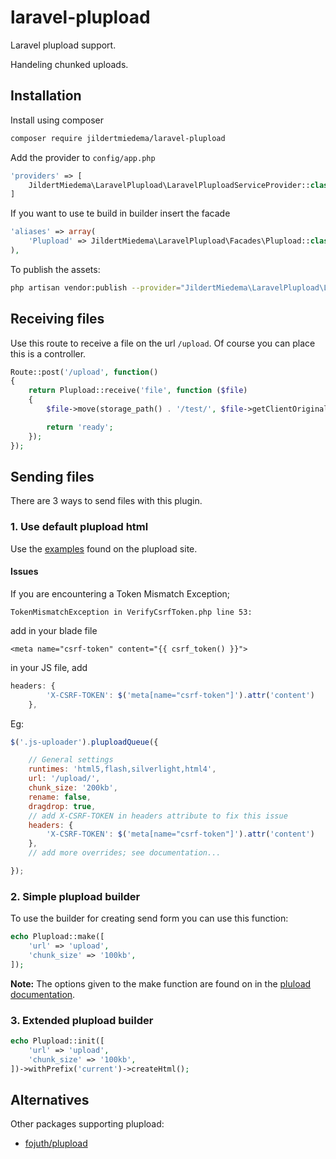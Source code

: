 laravel-plupload
================

Laravel plupload support.

Handeling chunked uploads.

## Installation

Install using composer 

```sh
composer require jildertmiedema/laravel-plupload
```

Add the provider to `config/app.php`

```php
'providers' => [
    JildertMiedema\LaravelPlupload\LaravelPluploadServiceProvider::class,
]
```

If you want to use te build in builder insert the facade

```php
'aliases' => array(
    'Plupload' => JildertMiedema\LaravelPlupload\Facades\Plupload::class,
),
```

To publish the assets:

```sh
php artisan vendor:publish --provider="JildertMiedema\LaravelPlupload\LaravelPluploadServiceProvider"
```
## Receiving files

Use this route to receive a file on the url `/upload`. Of course you can place this is a controller.

```php
Route::post('/upload', function()
{
    return Plupload::receive('file', function ($file)
    {
        $file->move(storage_path() . '/test/', $file->getClientOriginalName());

        return 'ready';
    });
});
```

## Sending files

There are 3 ways to send files with this plugin.

### 1. Use default plupload html

Use the [examples](http://www.plupload.com/examples/) found on the plupload site.

#### Issues

If you are encountering a Token Mismatch Exception; 

```
TokenMismatchException in VerifyCsrfToken.php line 53:
```

add in your blade file

```
<meta name="csrf-token" content="{{ csrf_token() }}">
```

in your JS file, add

```js
headers: {
        'X-CSRF-TOKEN': $('meta[name="csrf-token"]').attr('content')
    },
```

Eg:

```js
$('.js-uploader').pluploadQueue({

	// General settings
	runtimes: 'html5,flash,silverlight,html4',
	url: '/upload/',
	chunk_size: '200kb',
    rename: false,
    dragdrop: true,
	// add X-CSRF-TOKEN in headers attribute to fix this issue
	headers: {
        'X-CSRF-TOKEN': $('meta[name="csrf-token"]').attr('content')
    },
	// add more overrides; see documentation...

});

```
### 2. Simple plupload builder
To use the builder for creating send form you can use this function:

```php
echo Plupload::make([
    'url' => 'upload',
    'chunk_size' => '100kb',
]);
```

**Note:** The options given to the make function are found on in the [pluload documentation](http://www.plupload.com/docs/Options).


### 3. Extended plupload builder

```php
echo Plupload::init([
    'url' => 'upload',
    'chunk_size' => '100kb',
])->withPrefix('current')->createHtml();
```


## Alternatives

Other packages supporting plupload:

* [fojuth/plupload](https://github.com/fojuth/plupload)
